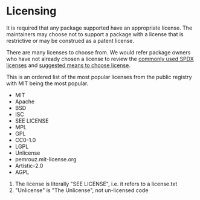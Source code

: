 # Licensing

It is required that any package supported have an appropriate license. The 
maintainers may choose not to support a package with a license that is restrictive 
or may be construed as a patent license.

There are many licenses to choose from. We would refer package owners who have not 
already chosen a license to review the [commonly used SPDX licenses](https://spdx.org/licenses/) and 
[suggested means to choose license](https://choosealicense.com/).

This is an ordered list of the most popular licenses from the public registry with MIT being the most
popular.

- MIT
- Apache
- BSD
- ISC
- SEE LICENSE
- MPL
- GPL
- CC0-1.0
- LGPL
- Unlicense
- pemrouz.mit-license.org
- Artistic-2.0
- AGPL

1. The license is literally "SEE LICENSE", i.e. it refers to a license.txt
2. "Unlicense" is "The Unlicense", not un-licensed code
